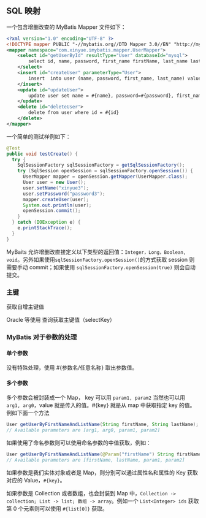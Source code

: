 ## SQL 映射

一个包含增删改查的 MyBatis Mapper 文件如下：

```xml
<?xml version="1.0" encoding="UTF-8" ?>
<!DOCTYPE mapper PUBLIC "-//mybatis.org//DTD Mapper 3.0//EN" "http://mybatis.org/dtd/mybatis-3-mapper.dtd">
<mapper namespace="com.xinyue.imybatis.mapper.UserMapper">
    <select id="getUserById" resultType="User" databaseId="mysql">
		select id, name, password, first_name firstName, last_name lastName from user where id = #{id}
	</select>
    <insert id="createUser" parameterType="User">
        insert  into user (name, password, first_name, last_name) values (#{name}, #{password}, #{firstName}, #{lastName})
    </insert>
    <update id="updateUser">
        update user set name = #{name}, password=#{password}, first_name=#{firstName} where id=#{id}
    </update>
    <delete id="deleteUser">
        delete from user where id = #{id}
    </delete>
</mapper>
```

一个简单的测试样例如下：

```java
@Test
public void testCreate() {
  try {
    SqlSessionFactory sqlSessionFactory = getSqlSessionFactory();
    try (SqlSession openSession = sqlSessionFactory.openSession()) {
      UserMapper mapper = openSession.getMapper(UserMapper.class);
      User user = new User();
      user.setName("xinyue3");
      user.setPassword("password3");
      mapper.createUser(user);
      System.out.println(user);
      openSession.commit();
    }
  } catch (IOException e) {
    e.printStackTrace();
  }
}
```

MyBaits 允许增删改直接定义以下类型的返回值：`Integer，Long，Boolean, void`。另外如果使用` sqlSessionFactory.openSession() `的方式获取 session 则需要手动 commit；如果使用 `sqlSessionFactory.openSession(true)` 则会自动提交。

### 主键

获取自增主键值

Oracle 等使用 查询获取主键值（selectKey）

### MyBatis 对于参数的处理

#### 单个参数

没有特殊处理，使用 #{参数名/任意名称} 取出参数值。

#### 多个参数

多个参数会被封装成一个 Map， key 可以用 `param1, param2` 当然也可以用 `arg1, arg0`，value 就是传入的值。#{key} 就是从 map 中获取指定 key 的值。例如下面一个方法

```java
User getUserByFirstNameAndListName(String firstName, String lastName);
// Available parameters are [arg1, arg0, param1, param2]
```

如果使用了命名参数则可以使用命名参数的中值获取，例如：

```java
User getUserByFirstNameAndListName(@Param("firstName") String firstName, @Param("lastName") String lastName);
// Available parameters are [firstName, lastName, param1, param2]
```

如果参数是我们实体对象或者是 Map，则分别可以通过属性名和属性的 Key 获取对应的 Value，`#{key}`。

如果参数是 Collection 或者数组，也会封装到 Map 中，`Collection -> collection; List -> list; 数组 -> array`。例如一个 ` List<Integer> ids ` 获取第 0 个元素则可以使用 `#{list[0]}` 获取。

